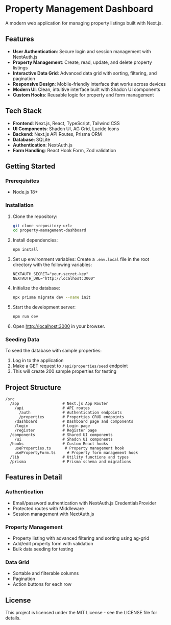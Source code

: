 # Property Management Dashboard

A modern web application for managing property listings built with Next.js.

## Features

- **User Authentication**: Secure login and session management with NextAuth.js
- **Property Management**: Create, read, update, and delete property listings
- **Interactive Data Grid**: Advanced data grid with sorting, filtering, and pagination
- **Responsive Design**: Mobile-friendly interface that works across devices
- **Modern UI**: Clean, intuitive interface built with Shadcn UI components
- **Custom Hooks**: Reusable logic for property and form management

## Tech Stack

- **Frontend**: Next.js, React, TypeScript, Tailwind CSS
- **UI Components**: Shadcn UI, AG Grid, Lucide Icons
- **Backend**: Next.js API Routes, Prisma ORM
- **Database**: SQLite
- **Authentication**: NextAuth.js
- **Form Handling**: React Hook Form, Zod validation

## Getting Started

### Prerequisites

- Node.js 18+

### Installation

1. Clone the repository:
   ```bash
   git clone <repository-url>
   cd property-management-dashboard
   ```

2. Install dependencies:
   ```bash
   npm install
   ```

3. Set up environment variables:
   Create a `.env.local` file in the root directory with the following variables:
   ```
   NEXTAUTH_SECRET="your-secret-key"
   NEXTAUTH_URL="http://localhost:3000"
   ```

4. Initialize the database:
   ```bash
   npx prisma migrate dev --name init
   ```

5. Start the development server:
   ```bash
   npm run dev
   ```

6. Open [http://localhost:3000](http://localhost:3000) in your browser.

### Seeding Data

To seed the database with sample properties:

1. Log in to the application
2. Make a GET request to `/api/properties/seed` endpoint
3. This will create 200 sample properties for testing

## Project Structure

```
/src
  /app                   # Next.js App Router
    /api                 # API routes
      /auth              # Authentication endpoints
      /properties        # Properties CRUD endpoints
    /dashboard           # Dashboard page and components
    /login               # Login page
    /register            # Register page
  /components            # Shared UI components
    /ui                  # Shadcn UI components
  /hooks                 # Custom React hooks
    useProperties.ts      # Property management hook
    usePropertyForm.ts     # Property form management hook
  /lib                   # Utility functions and types
  /prisma                # Prisma schema and migrations
```

## Features in Detail

### Authentication

- Email/password authentication with NextAuth.js CredentialsProvider
- Protected routes with Middleware
- Session management with NextAuth.js

### Property Management

- Property listing with advanced filtering and sorting using ag-grid
- Add/edit property form with validation
- Bulk data seeding for testing

### Data Grid

- Sortable and filterable columns
- Pagination
- Action buttons for each row

## License

This project is licensed under the MIT License - see the LICENSE file for details.
